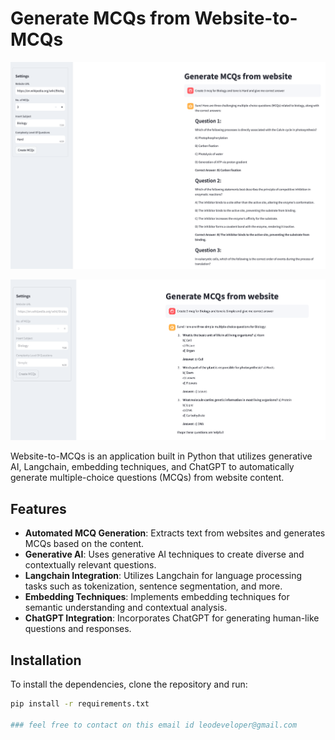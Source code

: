 # Generate MCQs from Website-to-MCQs

![Chat Bot Image](https://github.com/leodeveloper/mcqwithwebsite/blob/main/geneatemcqsfromwebsite-chatgpt.png)

![Chat Bot Image](https://github.com/leodeveloper/mcqwithwebsite/blob/main/geneatemcqsfromwebsite-chatgpt%202.png)

Website-to-MCQs is an application built in Python that utilizes generative AI, Langchain, embedding techniques, and ChatGPT to automatically generate multiple-choice questions (MCQs) from website content.

## Features

- **Automated MCQ Generation**: Extracts text from websites and generates MCQs based on the content.
- **Generative AI**: Uses generative AI techniques to create diverse and contextually relevant questions.
- **Langchain Integration**: Utilizes Langchain for language processing tasks such as tokenization, sentence segmentation, and more.
- **Embedding Techniques**: Implements embedding techniques for semantic understanding and contextual analysis.
- **ChatGPT Integration**: Incorporates ChatGPT for generating human-like questions and responses.

## Installation

To install the dependencies, clone the repository and run:

```bash
pip install -r requirements.txt

### feel free to contact on this email id leodeveloper@gmail.com

